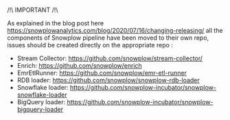 /!\ IMPORTANT /!\

As explained in the blog post here https://snowplowanalytics.com/blog/2020/07/16/changing-releasing/ all the components of Snowplow pipeline have been moved to their own repo, issues should be created directly on the appropriate repo :

- Stream Collector: https://github.com/snowplow/stream-collector/
- Enrich: https://github.com/snowplow/enrich
- EmrEtlRunner: https://github.com/snowplow/emr-etl-runner
- RDB loader: https://github.com/snowplow/snowplow-rdb-loader
- Snowflake loader: https://github.com/snowplow-incubator/snowplow-snowflake-loader
- BigQuery loader: https://github.com/snowplow-incubator/snowplow-bigquery-loader
